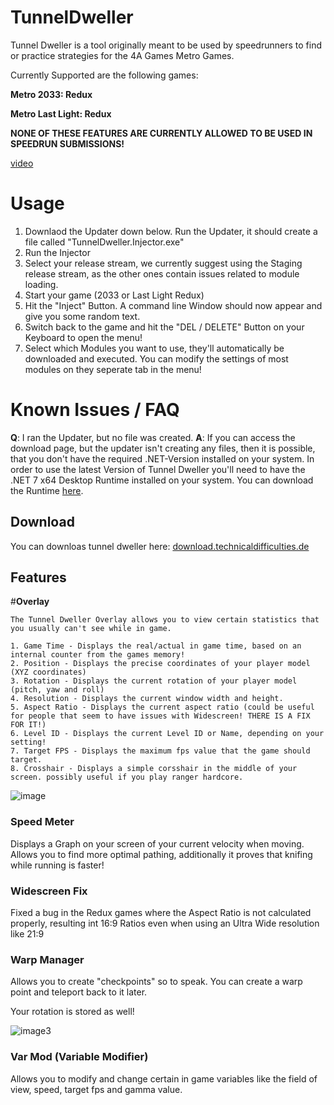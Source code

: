 # TunnelDweller

Tunnel Dweller is a tool originally meant to be used by speedrunners to find or practice strategies for the 4A Games Metro Games.

Currently Supported are the following games:

**Metro 2033: Redux**

**Metro Last Light: Redux**

**NONE OF THESE FEATURES ARE CURRENTLY ALLOWED TO BE USED IN SPEEDRUN SUBMISSIONS!**

[video](https://www.youtube.com/watch?v=zFGsGG-Mvx0)

# Usage

1. Downlaod the Updater down below. Run the Updater, it should create a file called "TunnelDweller.Injector.exe"
2. Run the Injector
3. Select your release stream, we currently suggest using the Staging release stream, as the other ones contain issues related to module loading.
4. Start your game (2033 or Last Light Redux)
5. Hit the "Inject" Button. A command line Window should now appear and give you some random text.
6. Switch back to the game and hit the "DEL / DELETE" Button on your Keyboard to open the menu!
7. Select which Modules you want to use, they'll automatically be downloaded and executed. You can modify the settings of most modules on they seperate tab in the menu!

# Known Issues / FAQ

**Q**: I ran the Updater, but no file was created.
**A**: If you can access the download page, but the updater isn't creating any files, then it is possible, that you don't have the required .NET-Version installed on your system. In order to use the latest Version of Tunnel Dweller you'll need to have the .NET 7 x64 Desktop Runtime installed on your system. You can download the Runtime [here](https://dotnet.microsoft.com/en-us/download/dotnet/7.0). 

## Download
You can downloas tunnel dweller here: [download.technicaldifficulties.de](https://download.technicaldifficulties.de/files/metro/core/TunnelDweller.Updater.exe)

## Features

#**Overlay**
```
The Tunnel Dweller Overlay allows you to view certain statistics that you usually can't see while in game.

1. Game Time - Displays the real/actual in game time, based on an internal counter from the games memory!
2. Position - Displays the precise coordinates of your player model (XYZ coordinates)
3. Rotation - Displays the current rotation of your player model (pitch, yaw and roll)
4. Resolution - Displays the current window width and height. 
5. Aspect Ratio - Displays the current aspect ratio (could be useful for people that seem to have issues with Widescreen! THERE IS A FIX FOR IT!)
6. Level ID - Displays the current Level ID or Name, depending on your setting!
7. Target FPS - Displays the maximum fps value that the game should target.
8. Crosshair - Displays a simple corsshair in the middle of your screen. possibly useful if you play ranger hardcore.

```

![image](https://github.com/Corvex-2/TunnelDweller/assets/22897151/0ad8ad5d-d9e4-4434-a8ef-c7ffe0e5d264)

### Speed Meter

Displays a Graph on your screen of your current velocity when moving. Allows you to find more optimal pathing, additionally it proves that knifing while running is faster!

### Widescreen Fix

Fixed a bug in the Redux games where the Aspect Ratio is not calculated properly, resulting int 16:9 Ratios even when using an Ultra Wide resolution like 21:9

### Warp Manager

Allows you to create "checkpoints" so to speak. You can create a warp point and teleport back to it later. 

Your rotation is stored as well!

![image3](https://github.com/Corvex-2/TunnelDweller/assets/22897151/e1052039-cbe6-4981-b7f4-43a932be5c15)

### Var Mod (Variable Modifier)

Allows you to modify and change certain in game variables like the field of view, speed, target fps and gamma value.
